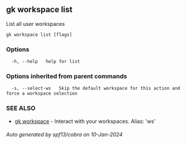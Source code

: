 ## gk workspace list

List all user workspaces

```
gk workspace list [flags]
```

### Options

```
  -h, --help   help for list
```

### Options inherited from parent commands

```
  -s, --select-ws   Skip the default workspace for this action and force a workspace selection
```

### SEE ALSO

* [gk workspace](gk_workspace.md)	 - Interact with your workspaces. Alias: 'ws'

###### Auto generated by spf13/cobra on 10-Jan-2024
